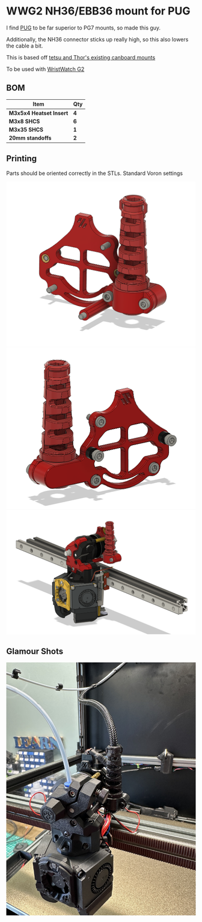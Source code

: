 # WWG2 NH36/EBB36 mount for PUG

I find [PUG](https://www.printables.com/model/378567-pug-parametric-umbilical-gland) to be far superior to PG7 mounts, so made this guy.

Additionally, the NH36 connector sticks up really high, so this also lowers the cable a bit. 

This is based off [tetsu and Thor's existing canboard mounts](https://github.com/tetsu97/WristWatch-G2-Extruder/blob/main/CAD/WWG2_canboard_mounts.step)

To be used with [WristWatch G2](https://github.com/tetsu97/WristWatch-G2-Extruder/tree/main)

## BOM

| **Item**                     | **Qty**    |
| ---------------------------- | ---------- |
| **M3x5x4 Heatset Insert**    | **4**      |
| **M3x8 SHCS**                | **6**      | 
| **M3x35 SHCS**               | **1**      | 
| **20mm standoffs**           | **2**      | 

## Printing

Parts should be oriented correctly in the STLs. Standard Voron settings

![front](https://github.com/therick0996/voron_mods/blob/main/WWG2_NH36_PUG_mount/images/front.png)
![rear](https://github.com/therick0996/voron_mods/blob/main/WWG2_NH36_PUG_mount/images/rear.png)
![with xol](https://github.com/therick0996/voron_mods/blob/main/WWG2_NH36_PUG_mount/images/with_xol.png)

## Glamour Shots

![door closed](https://github.com/therick0996/voron_mods/blob/main/WWG2_NH36_PUG_mount/images/actual.jpg)

